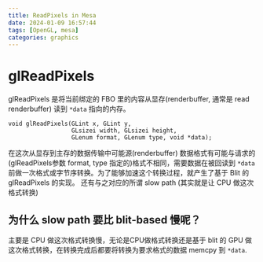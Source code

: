 ```yaml
---
title: ReadPixels in Mesa
date: 2024-01-09 16:57:44
tags: [OpenGL, mesa]
categories: graphics
---
```


# glReadPixels

glReadPixels 是将当前绑定的 FBO 里的内容从显存(renderbuffer, 通常是 read renderbuffer) 读到 `*data` 指向的内存。

```
void glReadPixels(GLint x, GLint y,
                  GLsizei width, GLsizei height,
                  GLenum format, GLenum type, void *data);
```

<!--more-->

在这次从显存到主存的数据传输中可能源(renderbuffer) 数据格式有可能与请求的(glReadPixels参数 format, type 指定的)格式不相同，需要数据在被回读到 `*data` 前做一次格式或字节序转换。为了能够加速这个转换过程，就产生了基于 Blit 的 glReadPixels 的实现。 还有与之对应的所谓 slow path (其实就是让 CPU 做这次格式转换)

## 为什么 slow path 要比 blit-based 慢呢？

主要是 CPU 做这次格式转换慢，无论是CPU做格式转换还是基于 blit 的 GPU 做这次格式转换，在转换完成后都要将转换为要求格式的数据 memcpy 到 `*data`.



